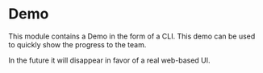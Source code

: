 # Demo

This module contains a Demo in the form of a CLI.
This demo can be used to quickly show the progress to the team.

In the future it will disappear in favor of a real web-based UI. 
